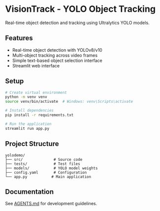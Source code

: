 # VisionTrack - YOLO Object Tracking

Real-time object detection and tracking using Ultralytics YOLO models.

## Features

- Real-time object detection with YOLOv8/v10
- Multi-object tracking across video frames
- Simple text-based object selection interface
- Streamlit web interface

## Setup

```bash
# Create virtual environment
python -m venv venv
source venv/bin/activate  # Windows: venv\Scripts\activate

# Install dependencies
pip install -r requirements.txt

# Run the application
streamlit run app.py
```

## Project Structure

```
yolodemo/
├── src/              # Source code
├── tests/            # Test files
├── models/           # YOLO model weights
├── config.yaml       # Configuration
└── app.py           # Main application
```

## Documentation

See [AGENTS.md](AGENTS.md) for development guidelines.
